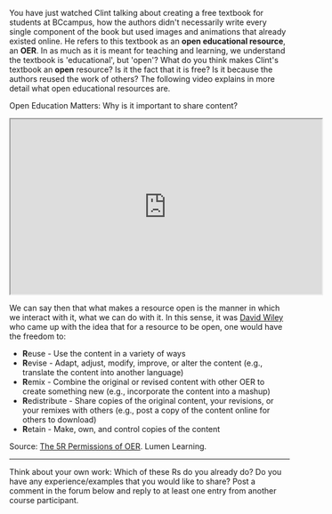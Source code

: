 You have just watched Clint talking about creating a free textbook for students at BCcampus, how the authors didn't necessarily write every single component of the book but used images and animations that already existed online. He refers to this textbook as an **open educational resource**, an **OER**. In as much as it is meant for teaching and learning, we understand the textbook is 'educational', but 'open'? What do you think makes Clint's textbook an **open** resource? Is it the fact that it is free? Is it because the authors reused the work of others? The following video explains in more detail what open educational resources are.

Open Education Matters: Why is it important to share content?  

<iframe height="315" src="https://www.youtube.com/embed/dTNnxPcY49Q" width="560"></iframe>

We can say then that what makes a resource open is the manner in which we interact with it, what we can do with it. In this sense, it was [David Wiley][1] who came up with the idea that for a resource to be open, one would have the freedom to:

 - **R**euse - Use the content in a variety of ways
 - **R**evise - Adapt, adjust, modify, improve, or alter the content (e.g.,
   translate the content into another language)
 - **R**emix - Combine the original or revised content with other OER to
   create something new (e.g., incorporate the content into a mashup)
 - **R**edistribute - Share copies of the original content, your revisions,
   or your remixes with others (e.g., post a copy of the content online
   for others to download)
 - **R**etain - Make, own, and control copies of the content

Source: [The 5R Permissions of OER][2]. Lumen Learning. 

----------


Think about your own work: Which of these Rs do you already do? Do you have any experience/examples that you would like to share? Post a comment in the forum below and reply to at least one entry from another course participant.


  [1]: https://twitter.com/opencontent
  [2]: http://lumenlearning.com/about-oer/